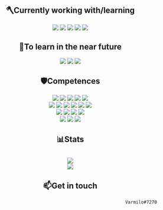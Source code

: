 <h2 align="center">🪓Currently working with/learning</h2> 
<p align="center">
<a target="_blank" href="https://www.python.org"><img href="https://www.python.org" src="https://img.shields.io/badge/python-3670A0?style=for-the-badge&logo=python&logoColor=ffdd54" /></a>
<a target="_blank" href="https://docs.djangoproject.com/en/4.1/"><img src="https://img.shields.io/badge/django-%23092E20.svg?style=for-the-badge&logo=django&logoColor=white" /></a>
<a target="_blank" href="https://figma.com"><img src="https://img.shields.io/badge/figma-%23F24E1E.svg?style=for-the-badge&logo=figma&logoColor=white" /></a>
<a target="_blank" href="https://www.html.com"><img src="https://img.shields.io/badge/html5-%23E34F26.svg?style=for-the-badge&logo=html5&logoColor=white" /></a>
<a target="_blank" href="https://www.w3schools.com/css/"><img src="https://img.shields.io/badge/css3-%231572B6.svg?style=for-the-badge&logo=css3&logoColor=white" /></a>
</p>

<h2 align="center">🌱To learn in the near future</h2> 
<p align="center">
<a target="_blank" href="https://tailwindcss.com/"><img src="https://img.shields.io/badge/tailwindcss-%2338B2AC.svg?style=for-the-badge&logo=tailwind-css&logoColor=white" /></a>
<a href="https://azure.microsoft.com"><img src="https://img.shields.io/badge/azure-%230072C6.svg?style=for-the-badge&logo=microsoftazure&logoColor=white"/></a>
<a target="_blank" href="https://www.docker.com/"><img src="https://img.shields.io/badge/docker-%230db7ed.svg?style=for-the-badge&logo=docker&logoColor=white" /></a>
</p>

<h2 align="center">🛡️Competences</h2> 
<p align="center">
<a target="_blank" href="https://www.python.org"><img href="https://www.python.org" src="https://img.shields.io/badge/python-3670A0?style=for-the-badge&logo=python&logoColor=ffdd54" /></a>
<a target="_blank" href="https://docs.djangoproject.com/en/4.1/"><img src="https://img.shields.io/badge/django-%23092E20.svg?style=for-the-badge&logo=django&logoColor=white" /></a>
<a target="_blank" href="https://code.visualstudio.com/"><img src="https://img.shields.io/badge/Visual%20Studio%20Code-0078d7.svg?style=for-the-badge&logo=visual-studio-code&logoColor=white"/></a>
<a target="_blank" href="https://git-scm.com/"><img src="https://img.shields.io/badge/git-%23F05033.svg?style=for-the-badge&logo=git&logoColor=white"/></a>
<a target="_blank" href="https://www.github.com"><img src="https://img.shields.io/badge/github-%23121011.svg?style=for-the-badge&logo=github&logoColor=white"/></a>
<br>
 <a target="_blank" href="https://www.mysql.com/"><img src="https://img.shields.io/badge/mysql-%2300f.svg?style=for-the-badge&logo=mysql&logoColor=white"/></a>
<a target="_blank" href="https://www.html.com"><img src="https://img.shields.io/badge/html5-%23E34F26.svg?style=for-the-badge&logo=html5&logoColor=white" /></a>
<a target="_blank" href="https://neovim.io/"><img src="https://img.shields.io/badge/NeoVim-%2357A143.svg?&style=for-the-badge&logo=neovim&logoColor=white"/></a>
<a target="_blank" href="https://www.debian.org/index.es.html"><img src="https://img.shields.io/badge/Debian-D70A53?style=for-the-badge&logo=debian&logoColor=white"/></a>
<a target="_blank" href="https://https://www.raspberrypi.org/"><img src="https://img.shields.io/badge/-RaspberryPi-C51A4A?style=for-the-badge&logo=Raspberry-Pi"/></a>
<a target="_blank" href="https://www.w3schools.com/css/"><img src="https://img.shields.io/badge/css3-%231572B6.svg?style=for-the-badge&logo=css3&logoColor=white" /></a>
<br>
<a target="_blank"><img src="https://img.shields.io/badge/Windows%20Terminal-%234D4D4D.svg?style=for-the-badge&logo=windows-terminal&logoColor=white" /></a>
<a target="_blank"><img src="https://img.shields.io/badge/PowerShell-%235391FE.svg?style=for-the-badge&logo=powershell&logoColor=white" /></a>
<a target="_blank" href="https://plotly.com"><img src="https://img.shields.io/badge/Plotly-%233F4F75.svg?style=for-the-badge&logo=plotly&logoColor=white" /></a>
<a target="_blank" href="matplotlib.org"><img src="https://img.shields.io/badge/Matplotlib-%23ffffff.svg?style=for-the-badge&logo=Matplotlib&logoColor=black" /></a>
<br>
<a target="_blank" href="https://figma.com"><img src="https://img.shields.io/badge/figma-%23F24E1E.svg?style=for-the-badge&logo=figma&logoColor=white" /></a>
<a target="_blank" href="https://inkscape.org"><img src="https://img.shields.io/badge/Inkscape-e0e0e0?style=for-the-badge&logo=inkscape&logoColor=080A13" /></a>
<a target="_blank" href="https://sketchup.com"><img src="https://img.shields.io/badge/Sketch-FFB387?style=for-the-badge&logo=sketch&logoColor=black" /></a>
</p>

<h2 align="center">📊Stats<h2>
 <p align="center">
    <img src="http://github-readme-streak-stats.herokuapp.com?user=VarmiloVA&theme=dracula&count_private=true" />
    <br>
    <img align="center" src="https://github-readme-stats.vercel.app/api/top-langs/?username=VarmiloVA&theme=dracula" />
 </p>
 
<h2 align="center">📫Get in touch</h2>

                                                            Varmilo#7270 
